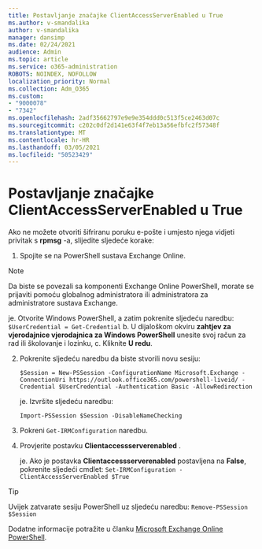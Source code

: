 ```yaml
---
title: Postavljanje značajke ClientAccessServerEnabled u True
ms.author: v-smandalika
author: v-smandalika
manager: dansimp
ms.date: 02/24/2021
audience: Admin
ms.topic: article
ms.service: o365-administration
ROBOTS: NOINDEX, NOFOLLOW
localization_priority: Normal
ms.collection: Adm_O365
ms.custom:
- "9000078"
- "7342"
ms.openlocfilehash: 2adf35662797e9e9e354ddd0c513f5ce2463d07c
ms.sourcegitcommit: c202c0df2d141e63f4f7eb13a56efbfc2f57348f
ms.translationtype: MT
ms.contentlocale: hr-HR
ms.lasthandoff: 03/05/2021
ms.locfileid: "50523429"
---
```

# <a name="set-clientaccessserverenabled-to-true"></a>Postavljanje značajke ClientAccessServerEnabled u True

Ako ne možete otvoriti šifriranu poruku e-pošte i umjesto njega vidjeti privitak s **rpmsg** -a, slijedite sljedeće korake:

1. Spojite se na PowerShell sustava Exchange Online.

> [!NOTE]
> Da biste se povezali sa komponenti Exchange Online PowerShell, morate se prijaviti pomoću globalnog administratora ili administratora za administratore sustava Exchange.

   je. Otvorite Windows PowerShell, a zatim pokrenite sljedeću naredbu: `$UserCredential = Get-Credential`
b. U dijaloškom okviru **zahtjev za vjerodajnice vjerodajnica za Windows PowerShell** unesite svoj račun za rad ili školovanje i lozinku, c. Kliknite **U redu**. 

2. Pokrenite sljedeću naredbu da biste stvorili novu sesiju:

    `$Session = New-PSSession -ConfigurationName Microsoft.Exchange -ConnectionUri https://outlook.office365.com/powershell-liveid/ -Credential $UserCredential -Authentication Basic -AllowRedirection`

    je. Izvršite sljedeću naredbu:
    
    `Import-PSSession $Session -DisableNameChecking`

3. Pokreni `Get-IRMConfiguration` naredbu.

4. Provjerite postavku **Clientaccessserverenabled** . 

    je. Ako je postavka **Clientaccessserverenabled** postavljena na **False**, pokrenite sljedeći cmdlet: `Set-IRMConfiguration -ClientAccessServerEnabled $True`

> [!TIP]
> Uvijek zatvarate sesiju PowerShell uz sljedeću naredbu: `Remove-PSSession $Session`

Dodatne informacije potražite u članku [Microsoft Exchange Online PowerShell](https://docs.microsoft.com/powershell/exchange/connect-to-exchange-online-powershell).

